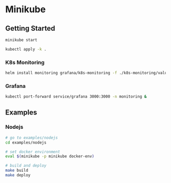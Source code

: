 # Minikube

## Getting Started

```bash
minikube start

kubectl apply -k .
```

### K8s Monitoring

```bash
helm install monitoring grafana/k8s-monitoring -f ./k8s-monitoring/values-podlogs.yaml -n monitoring
```

### Grafana

```bash
kubectl port-forward service/grafana 3000:3000 -n monitoring &
```

## Examples

### Nodejs

```bash
# go to examples/nodejs
cd examples/nodejs

# set docker environment
eval $(minikube -p minikube docker-env)

# build and deploy
make build
make deploy
```
